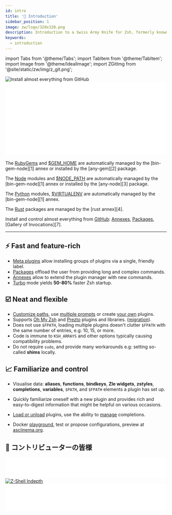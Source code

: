 ```yaml
---
id: intro
title: '🎉 Introduction'
sidebar_position: 1
image: zw/logo/320x320.png
description: Introduction to a Swiss Army Knife for Zsh, formerly known as zplugin, zinit.
keywords:
  - introduction
---
```


import Tabs from '@theme/Tabs'; import TabItem from '@theme/TabItem'; import Image from '@theme/IdealImage';
import ZGitImg from '@site/static/zw/img/z_git.png';

<Image className="ScreenView" img={ZGitImg} alt='Install almost everything from GitHub' />
<a href="https://github.com/z-shell">
  <img
    className="ScreenView"
    src="https://raw.githubusercontent.com/z-shell/.github/main/metrics/metrics.svg"
    alt="Z-Shell Organization"
  />
</a>

<Tabs>
  <TabItem value="gems" label="RubyGems">

The [RubyGems](https://rubygems.org) and [$GEM_HOME](https://guides.rubygems.org/command-reference/#gem-environment) are
automatically managed by the [bin-gem-node][1] annex or installed by the [any-gem][2] package.

  </TabItem>
  <TabItem value="node" label="Node">

The [Node](https://www.npmjs.com) modules and
[$NODE_PATH](https://nodejs.org/api/modules.html#modules_loading_from_the_global_folders) are automatically managed by
the [bin-gem-node][1] annex or installed by the [any-node][3] package.

  </TabItem>
  <TabItem value="pip" label="Python">

The [Python](https://python.org) modules, [$VIRTUALENV](https://docs.python.org/3/tutorial/venv.html) are automatically
managed by the [bin-gem-node][1] annex.

  </TabItem>
  <TabItem value="rust" label="Rust">

The [Rust](https://crates.io) packages are managed by the [rust annex][4].

  </TabItem>
  <TabItem value="github" label="GitHub" default>

Install and control almost everything from [GitHub](https://github.com): [Annexes][5], [Packages][6], [Gallery of
Invocations][7].

</TabItem>
</Tabs>

---

## ⚡️ Fast and feature-rich

- [Meta plugins][16] allow installing groups of plugins via a single, friendly label.
- [Packages][6] offload the user from providing long and complex commands.
- [Annexes][5] allow to extend the plugin manager with new commands.
- [Turbo][8] mode yields **50-80%** faster Zsh startup.

## ☑️ Neat and flexible

- [Customize paths][9], use [multiple prompts][10] or create [your own][11] plugins.
- Supports [Oh My Zsh][12] and [Prezto][12] plugins and libraries. ([migration][13]).
- Does not use `$FPATH`, loading multiple plugins doesn't clutter `$FPATH` with the same number of entries, e.g: 10, 15, or more.
- Code is immune to `KSH_ARRAYS` and other options typically causing compatibility problems.
- Do not require `sudo`, and provide many workarounds e.g: setting so-called **shims** locally.

## 📈 Familiarize and control

- Visualise data: **aliases**, **functions**, **bindkeys**, **Zle widgets**, **zstyles**, **completions**, **variables**, `$PATH`, and `$FPATH` elements a plugin has set up.
- Quickly familiarize oneself with a new plugin and provides rich and easy-to-digest information that might be helpful on various occasions.
- [Load or unload][14] plugins, use the ability to [manage][15] completions.

- Docker [playground](https://github.com/z-shell/playground), test or propose configurations, preview at [asciinema.org](https://asciinema.org/a/459358).

## 🥇 コントリビューターの皆様

<!-- markdownlint-disable -->

<a href="https://github.com/orgs/z-shell/projects">
  <img
    className="ScreenView"
    src="https://raw.githubusercontent.com/z-shell/.github/main/metrics/plugin/projects/projects.svg"
    alt="Z-Shell プロジェクト"
  />
</a>
<a href="https://github.com/orgs/z-shell/projects">
  <img
    className="ScreenView"
    src="https://raw.githubusercontent.com/z-shell/.github/main/metrics/plugin/followup/indepth.svg"
    alt="Z-Shell Indepth"
  />
</a><a href="https://github.com/z-shell/zw">
  <img
    className="ScreenView"
    src="https://raw.githubusercontent.com/z-shell/.github/main/metrics/plugin/pagespeed/detailed.svg"
    alt="ZW PageSpeed"
  />
</a>

<!-- markdownlint-restore -->

[5]: /docs/ecosystem/annexes
[8]: /docs/getting_started/overview#turbo-mode-zsh--53
[9]: /docs/guides/customization#customizing-paths
[10]: /docs/guides/customization#multiple-prompts
[6]: /docs/ecosystem/packages/packages-overview
[11]: /docs/guides/customization#non-github-local-plugins
[12]: /docs/getting_started/overview#oh-my-zsh-prezto
[12]: /docs/getting_started/overview#oh-my-zsh-prezto
[13]: /docs/getting_started/migration
[14]: /docs/guides/commands#loading-and-unloading
[15]: /docs/guides/commands#completions-management
[16]: /search?q=meta+plugins
